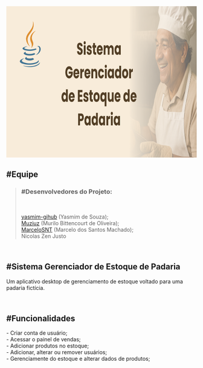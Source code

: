 <img width="1000" height="400"  src="banner_padoca.png" alt="banner">

<h2>#Equipe</h2>

> <h3>#Desenvolvedores do Projeto:</h3> <br>
>
> <a href="https://github.com/yasmim-github" target=”_blank” rel=”noneferrer”>yasmim-gihub</a> (Yasmim de Souza); <br>
> <a href="https://github.com/Muziuz" target=”_blank” rel=”noneferrer”>Muziuz</a> (Murilo Bittencourt de Oliveira); <br>
> <a href="https://github.com/MarceloSNT" target="_blank" rel="noneferrer">MarceloSNT</a> (Marcelo dos Santos Machado); <br>
> Nicolas Zen Justo <br>


<br>

<h2>#Sistema Gerenciador de Estoque de Padaria</h2>

Um aplicativo desktop de gerenciamento de estoque voltado para uma padaria fictícia.

<br>

<h2>#Funcionalidades</h2> 
- Criar conta de usuário; <br>
- Acessar o painel de vendas; <br>
- Adicionar produtos no estoque; <br>
- Adicionar, alterar ou remover usuários; <br>
- Gerenciamente do estoque e alterar dados de produtos;
